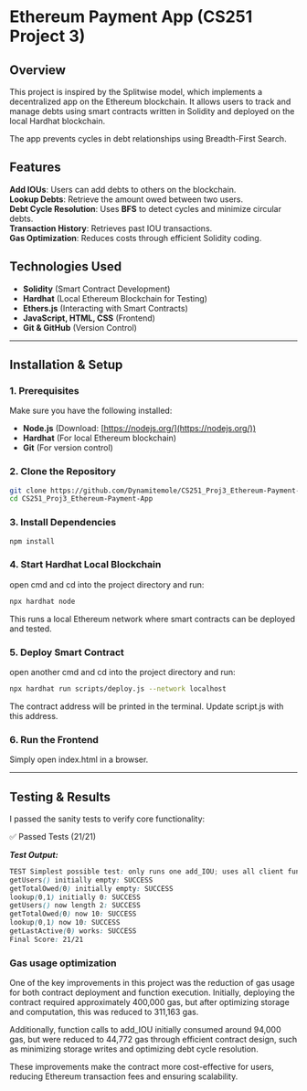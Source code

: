 # Ethereum Payment App (CS251 Project 3)

## Overview

This project is inspired by the Splitwise model, which implements a decentralized app on the Ethereum blockchain. It allows users to track and manage debts using smart contracts written in Solidity and deployed on the local Hardhat blockchain.

The app prevents cycles in debt relationships using Breadth-First Search.

## Features

**Add IOUs**: Users can add debts to others on the blockchain.  
**Lookup Debts**: Retrieve the amount owed between two users.  
**Debt Cycle Resolution**: Uses **BFS** to detect cycles and minimize circular debts.  
**Transaction History**: Retrieves past IOU transactions.  
**Gas Optimization**: Reduces costs through efficient Solidity coding.  

## Technologies Used

- **Solidity** (Smart Contract Development)
- **Hardhat** (Local Ethereum Blockchain for Testing)
- **Ethers.js** (Interacting with Smart Contracts)
- **JavaScript, HTML, CSS** (Frontend)
- **Git & GitHub** (Version Control)

---

## **Installation & Setup**

### **1. Prerequisites**
Make sure you have the following installed:
- **Node.js** (Download: [https://nodejs.org/](https://nodejs.org/))
- **Hardhat** (For local Ethereum blockchain)
- **Git** (For version control)

### **2. Clone the Repository**
```bash
git clone https://github.com/Dynamitemole/CS251_Proj3_Ethereum-Payment-App.git
cd CS251_Proj3_Ethereum-Payment-App
```

### **3. Install Dependencies**
```bash
npm install
```

### **4. Start Hardhat Local Blockchain**
open cmd and cd into the project directory and run:
```bash
npx hardhat node
```
This runs a local Ethereum network where smart contracts can be deployed and tested.

### **5. Deploy Smart Contract**
open another cmd and cd into the project directory and run:
```bash
npx hardhat run scripts/deploy.js --network localhost
```
The contract address will be printed in the terminal. Update script.js with this address.

### **6. Run the Frontend**
Simply open index.html in a browser.

---

## **Testing & Results**
I passed the sanity tests to verify core functionality:

✅ Passed Tests (21/21)

***Test Output:***
```scss
TEST Simplest possible test: only runs one add_IOU; uses all client functions
getUsers() initially empty: SUCCESS
getTotalOwed(0) initially empty: SUCCESS
lookup(0,1) initially 0: SUCCESS
getUsers() now length 2: SUCCESS
getTotalOwed(0) now 10: SUCCESS
lookup(0,1) now 10: SUCCESS
getLastActive(0) works: SUCCESS
Final Score: 21/21
```

### **Gas usage optimization**
One of the key improvements in this project was the reduction of gas usage for both contract deployment and function execution. Initially, deploying the contract required approximately 400,000 gas, but after optimizing storage and computation, this was reduced to 311,163 gas.

Additionally, function calls to add_IOU initially consumed around 94,000 gas, but were reduced to 44,772 gas through efficient contract design, such as minimizing storage writes and optimizing debt cycle resolution.

These improvements make the contract more cost-effective for users, reducing Ethereum transaction fees and ensuring scalability.
